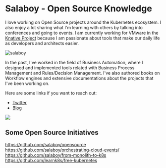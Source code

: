 # Salaboy - Open Source Knowledge

I love working on Open Source projects around the Kubernetes ecosystem. I also enjoy a lot sharing what I'm learning with others by talking into conferences and going to events. I am currently working for VMware in the [Knative Project](http://knative.dev) because I am passionate about tools that make our daily life as developers and architects easier. 

![salaboy](https://salaboy.files.wordpress.com/2014/12/img_0008.png)

In the past, I've worked in the field of Business Automation, where I designed and implemented tools related with Business Process Management and Rules/Decision Management. I've also authored books on Workflow engines and extensive documentations about the projects that I've been working on. 

Here are some links if you want to reach out: 
- [Twitter](http://twitter.com/salaboy)
- [Blog](http://salaboy.com)

![](https://github-readme-stats.vercel.app/api?username=salaboy&theme=dark)

## Some Open Source Initiatives

https://github.com/salaboy/opensource
https://github.com/salaboy/orchestrating-cloud-events/
https://github.com/salaboy/from-monolith-to-k8s
https://github.com/learnk8s/free-kubernetes
